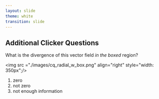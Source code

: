 ```yaml
---
layout: slide
theme: white
transition: slide
---
```


<section data-markdown>

## Additional Clicker Questions

</section>

<section data-markdown>


What is the divergence of this vector field *in the boxed* region?

<img src ="./images/cq_radial_w_box.png" align="right" style="width: 350px";/>

1. zero
2. not zero
3. not enough information

</section>
